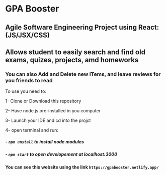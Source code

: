 # GPA Booster

## Agile Software Engineering Project using React: (JS/JSX/CSS)

## Allows student to easily search and find old exams, quizes, projects, amd homeworks

### You can also Add and Delete new ITems, and leave reviews for you friends to read

To use you need to:

1- Clone or Download this repository

2- Have node.js pre-installed in you computer

3- Launch your IDE and cd into the projct

4- open terminal and run:

##### - `npm unstall` to install node modules

##### - `npm start` to open developement at localhost:3000

#### You can see this website using the link `https://gpabooster.netlify.app/`
